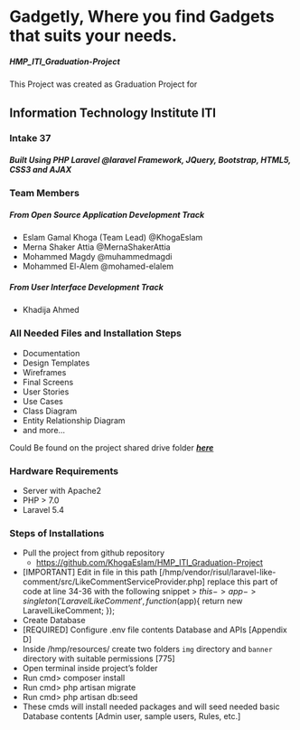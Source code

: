 # Gadgetly, Where you find Gadgets that suits your needs.
##### HMP_ITI_Graduation-Project

This Project was created as Graduation Project for 

## Information Technology Institute ITI
### Intake 37

##### Built Using PHP Laravel @laravel Framework, JQuery, Bootstrap, HTML5, CSS3 and AJAX

### Team Members

##### From Open Source Application Development Track
* Eslam Gamal Khoga (Team Lead) @KhogaEslam
* Merna Shaker Attia @MernaShakerAttia
* Mohammed Magdy @muhammedmagdi
* Mohammed El-Alem @mohamed-elalem
##### From User Interface Development Track
* Khadija Ahmed

### All Needed Files and Installation Steps
* Documentation
* Design Templates
* Wireframes
* Final Screens
* User Stories
* Use Cases
* Class Diagram
* Entity Relationship Diagram
* and more...

Could Be found on the project shared drive folder **_[here](https://goo.gl/OWMv0B)_**

### Hardware Requirements
-	Server with Apache2
-	PHP > 7.0
-	Laravel 5.4
### Steps of Installations
-	Pull the project from github repository 
    - https://github.com/KhogaEslam/HMP_ITI_Graduation-Project
-	[IMPORTANT] Edit in file in this path [/hmp/vendor/risul/laravel-like-comment/src/LikeCommentServiceProvider.php] replace this part of code at line 34-36 with the following snippet >   $this->app->singleton('LaravelLikeComment', function ($app){
     return new LaravelLikeComment;
     });
-	Create Database
-	[REQUIRED] Configure .env file contents Database and APIs [Appendix D]
-	Inside /hmp/resources/ create two folders `img` directory and `banner` directory with suitable permissions [775]
-	Open terminal inside project’s folder
  -	Run cmd> composer install
  -	Run cmd> php artisan migrate
  -	Run cmd> php artisan db:seed 
  -	These cmds will install needed packages and will seed needed basic Database contents [Admin user, sample users, Rules, etc.]


